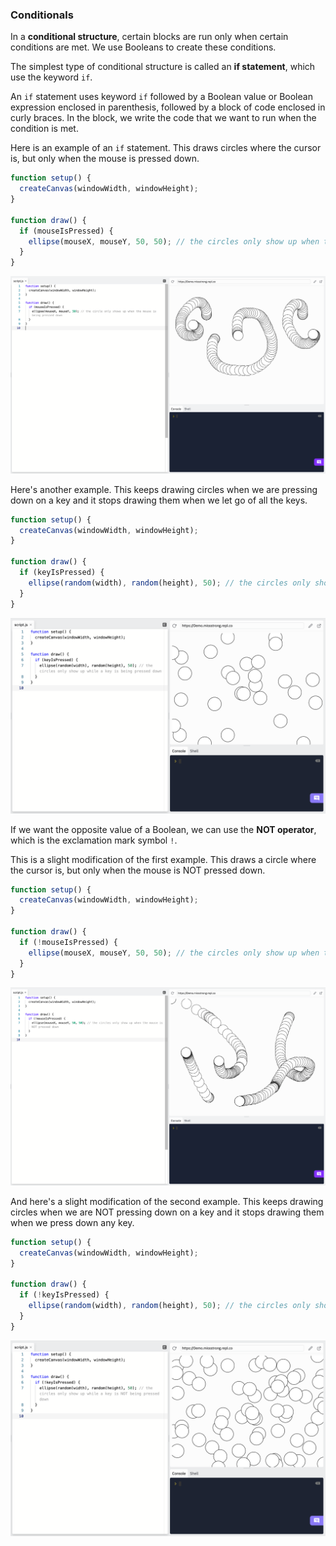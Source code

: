 ### Conditionals

In a **conditional structure**, certain blocks are run only when certain conditions are met. We use Booleans to create these conditions.

The simplest type of conditional structure is called an **if statement**, which use the keyword `if`.

An `if` statement uses keyword `if` followed by a Boolean value or Boolean expression enclosed in parenthesis, followed by a block of code enclosed in curly braces. In the block, we write the code that we want to run when the condition is met. 

Here is an example of an `if` statement. This draws circles where the cursor is, but only when the mouse is pressed down.

```js
function setup() {
  createCanvas(windowWidth, windowHeight);
}

function draw() {
  if (mouseIsPressed) { 
    ellipse(mouseX, mouseY, 50, 50); // the circles only show up when the mouse is being pressed down
  }
}
```

![](../../Images/Conditional1.png)

Here's another example. This keeps drawing circles when we are pressing down on a key and it stops drawing them when we let go of all the keys.

```js
function setup() {
  createCanvas(windowWidth, windowHeight);
}

function draw() {
  if (keyIsPressed) { 
    ellipse(random(width), random(height), 50); // the circles only show up while a key is being pressed down
  }
}
```

![](../../Images/Conditional_2.png)


If we want the opposite value of a Boolean, we can use the **NOT operator**, which is the exclamation mark symbol `!`.

This is a slight modification of the first example. This draws a circle where the cursor is, but only when the mouse is NOT pressed down.

```js
function setup() {
  createCanvas(windowWidth, windowHeight);
}

function draw() {
  if (!mouseIsPressed) { 
    ellipse(mouseX, mouseY, 50, 50); // the circles only show up when the mouse is NOT pressed down
  }
}
```

![](../../Images/Conditional3.png)

And here's a slight modification of the second example. This keeps drawing circles when we are NOT pressing down on a key and it stops drawing them when we press down any key.

```js
function setup() {
  createCanvas(windowWidth, windowHeight);
}

function draw() {
  if (!keyIsPressed) { 
    ellipse(random(width), random(height), 50); // the circles only show up while a key is NOT being pressed down
  }
}
```

![](../../Images/Conditional__4.png)
